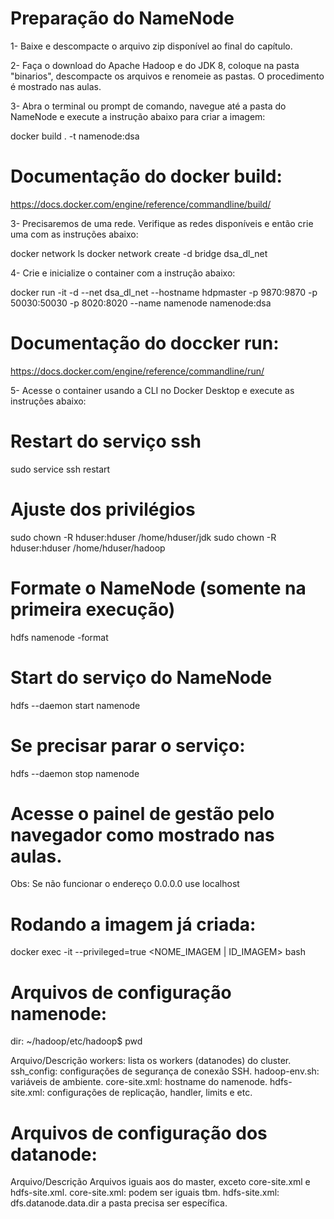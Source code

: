 # Preparação do NameNode

1- Baixe e descompacte o arquivo zip disponível ao final do capítulo.

2- Faça o download do Apache Hadoop e do JDK 8, coloque na pasta "binarios", descompacte os arquivos e renomeie as pastas. O procedimento é mostrado nas aulas.

3- Abra o terminal ou prompt de comando, navegue até a pasta do NameNode e execute a instrução abaixo para criar a imagem:

docker build . -t namenode:dsa

# Documentação do docker build:
https://docs.docker.com/engine/reference/commandline/build/

3- Precisaremos de uma rede. Verifique as redes disponíveis e então crie uma com as instruções abaixo:

docker network ls
docker network create -d bridge dsa_dl_net

4- Crie e inicialize o container com a instrução abaixo:

docker run -it -d --net dsa_dl_net --hostname hdpmaster -p 9870:9870 -p 50030:50030 -p 8020:8020 --name namenode namenode:dsa 

# Documentação do doccker run:
https://docs.docker.com/engine/reference/commandline/run/

5- Acesse o container usando a CLI no Docker Desktop e execute as instruções abaixo:

# Restart do serviço ssh
sudo service ssh restart

# Ajuste dos privilégios
sudo chown -R hduser:hduser /home/hduser/jdk
sudo chown -R hduser:hduser /home/hduser/hadoop

# Formate o NameNode (somente na primeira execução)
hdfs namenode -format

# Start do serviço do NameNode
hdfs --daemon start namenode

# Se precisar parar o serviço:
hdfs --daemon stop namenode

# Acesse o painel de gestão pelo navegador como mostrado nas aulas.

Obs: Se não funcionar o endereço 0.0.0.0 use localhost

# Rodando a imagem já criada:

docker exec -it --privileged=true <NOME_IMAGEM | ID_IMAGEM> bash

# Arquivos de configuração namenode:
dir: ~/hadoop/etc/hadoop$ pwd

Arquivo/Descrição
workers: lista os workers (datanodes) do cluster.
ssh_config: configurações de segurança de conexão SSH.
hadoop-env.sh: variáveis de ambiente.
core-site.xml: hostname do namenode. 
hdfs-site.xml: configurações de replicação, handler, limits e etc.

# Arquivos de configuração dos datanode:
Arquivo/Descrição
Arquivos iguais aos do master, exceto core-site.xml e hdfs-site.xml.
core-site.xml: podem ser iguais tbm.
hdfs-site.xml: dfs.datanode.data.dir a pasta precisa ser específica. 
